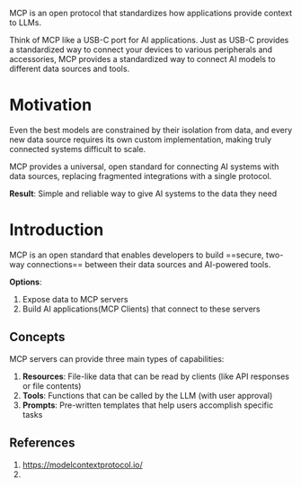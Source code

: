 MCP is an open protocol that standardizes how applications provide context to LLMs. 

Think of MCP like a USB-C port for AI applications. Just as USB-C provides a standardized way to connect your devices to various peripherals and accessories, MCP provides a standardized way to connect AI models to different data sources and tools.

# Motivation
Even the best models are constrained by their isolation from data, and every new data source requires its own custom implementation, making truly connected systems difficult to scale. 

MCP provides a universal, open standard for connecting AI systems with data sources, replacing fragmented integrations with a single protocol. 

**Result**: Simple and reliable way to give AI systems to the data they need

# Introduction
MCP is an open standard that enables developers to build ==secure, two-way connections== between their data sources and AI-powered tools.

**Options**: 
1. Expose data to MCP servers
2. Build AI applications(MCP Clients) that connect to these servers

## Concepts
MCP servers can provide three main types of capabilities:
1. **Resources**: File-like data that can be read by clients (like API responses or file contents)
2. **Tools**: Functions that can be called by the LLM (with user approval)
3. **Prompts**: Pre-written templates that help users accomplish specific tasks







## References
1. https://modelcontextprotocol.io/
2. 